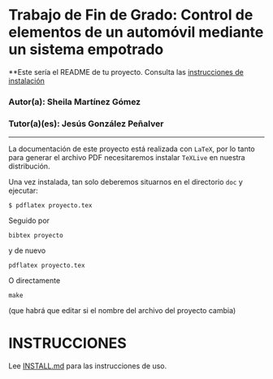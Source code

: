 # Trabajo de Fin de Grado: Control de elementos de un automóvil mediante un sistema empotrado

**Este sería el README de tu proyecto. Consulta las [instrucciones de
instalación](INSTALL.md)

### Autor(a): Sheila Martínez Gómez
### Tutor(a)(es): Jesús González Peñalver
___

La documentación de este proyecto está realizada con `LaTeX`, por lo
tanto para generar el archivo PDF necesitaremos instalar `TeXLive` en
nuestra distribución.

Una vez instalada, tan solo deberemos situarnos en el directorio `doc` y ejecutar:

`
$ pdflatex proyecto.tex
`

Seguido por

    bibtex proyecto
    
y de nuevo

    pdflatex proyecto.tex

O directamente

    make
    
(que habrá que editar si el nombre del archivo del proyecto cambia)

# INSTRUCCIONES

Lee [INSTALL.md](INSTALL.md) para las instrucciones de uso.
